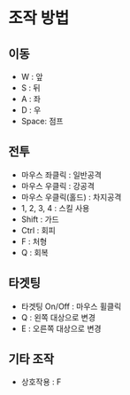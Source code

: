 # 조작 방법
## 이동
* W : 앞
* S : 뒤
* A : 좌
* D : 우
* Space: 점프

## 전투
* 마우스 좌클릭 : 일반공격
* 마우스 우클릭 : 강공격
* 마우스 우클릭(홀드) : 차지공격
* 1, 2, 3, 4 : 스킬 사용
* Shift : 가드
* Ctrl : 회피
* F : 처형
* Q : 회복

## 타겟팅
* 타겟팅 On/Off : 마우스 휠클릭
* Q : 왼쪽 대상으로 변경
* E : 오른쪽 대상으로 변경

## 기타 조작
* 상호작용 : F
